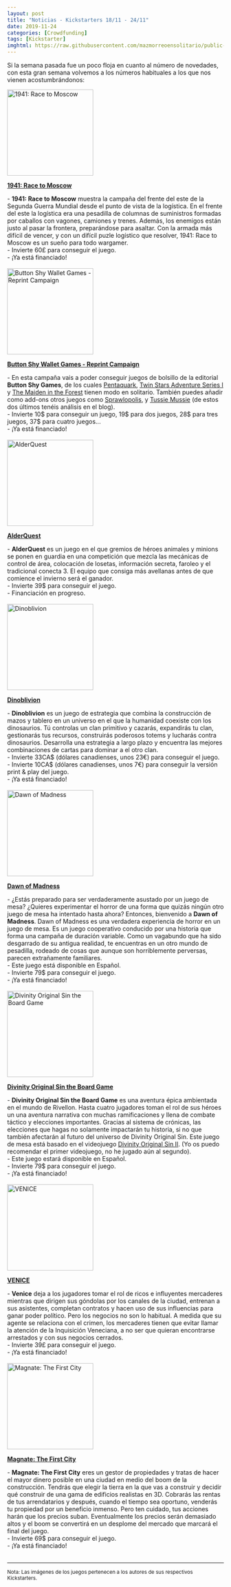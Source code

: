 ```yaml
---
layout: post
title: "Noticias - Kickstarters 18/11 - 24/11"
date: 2019-11-24
categories: [Crowdfunding]
tags: [Kickstarter]
imghtml: https://raw.githubusercontent.com/mazmorreoensolitario/public-images/master/crowdfunding/crowdfunding-19-1118-1124.jpg
---
```


Si la semana pasada fue un poco floja en cuanto al número de novedades, con 
esta gran semana volvemos a los números habituales a los que nos vienen 
acostumbrándonos:


<div class="row">
    <div class="col-md-3">
        <img width="200" height="200"
            src="https://ksr-ugc.imgix.net/assets/027/254/913/7757b5ef26fa1ab16c93d200d24710ac_original.jpg?ixlib=rb-2.1.0&w=680&fit=max&v=1574084194&auto=format&gif-q=50&q=92&s=0ca49c386d7ae9a0414719485f358fc8"
            class="img-thumbnail" alt="1941: Race to Moscow">
    </div>
    <div class="col-md-9">
        <p>
            <a target="_blank" 
                href="https://www.kickstarter.com/projects/phalanxgames/1941-race-to-moscow?ref=mazmorreoensolitario">
            <strong>1941: Race to Moscow</strong>
            </a>
        </p>
           - <strong>1941: Race to Moscow</strong> muestra la campaña del
            frente del este de la Segunda Guerra Mundial desde el punto de
            vista de la logística. En el frente del este la logística era una
            pesadilla de columnas de suministros formadas por caballos con
            vagones, camiones y trenes. Además, los enemigos están justo al
            pasar la frontera, preparándose para asaltar. Con la armada más
            difícil de vencer, y con un difícil puzle logístico que resolver,
            1941: Race to Moscow es un sueño para todo wargamer.
            <br>
           - Invierte 60£ para conseguir el juego.
           <br>
           - ¡Ya está financiado!
    </div>
</div>
<br>


<div class="row">
    <div class="col-md-3">
        <img width="200" height="200"
            src="https://ksr-ugc.imgix.net/assets/027/262/907/fb6bd22b7a6372db9ff56e53286c83a3_original.png?ixlib=rb-2.1.0&w=680&fit=max&v=1574132033&auto=format&gif-q=50&lossless=true&s=499bd656a4db128d0035b4ae79fa79e4"
            class="img-thumbnail" alt="Button Shy Wallet Games - Reprint Campaign">
    </div>
    <div class="col-md-9">
        <p>
            <a target="_blank" 
                href="https://www.kickstarter.com/projects/239309591/button-shy-wallet-games-reprint-campaign?ref=mazmorreoensolitario">
            <strong>Button Shy Wallet Games - Reprint Campaign</strong>
            </a>
        </p>
           - En esta campaña vais a poder conseguir juegos de bolsillo de la
            editorial <strong>Button Shy Games</strong>, de los cuales
            <a
            href="https://boardgamegeek.com/boardgame/207242/pentaquark">Pentaquark</a>,
            <a href="https://boardgamegeek.com/boardgame/231854/twin-stars-adventure-series-i">Twin Stars Adventure Series
            I</a> y <a
            href="https://boardgamegeek.com/boardgame/171431/maiden-forest">The
            Maiden in the Forest</a> tienen modo en solitario. También
            puedes añadir como add-ons otros juegos como <a
            href="{{site.baseurl}}/2018/12/23/analisis-sprawlopolis/">Sprawlopolis</a>,
            y <a
            href="{{site.baseurl}}/2019/06/06/analisis-tussie-mussie/">Tussie
            Mussie</a> (de estos dos últimos tenéis análisis en el blog).
            <br>
           - Invierte 10$ para conseguir un juego, 19$ para dos juegos, 28$
           para tres juegos, 37$ para cuatro juegos...
           <br>
           - ¡Ya está financiado!
    </div>
</div>
<br>

<div class="row">
    <div class="col-md-3">
        <img width="200" height="200"
            src="https://ksr-ugc.imgix.net/assets/027/227/622/07c93866ea23baa09ac499f9fd78b2cc_original.png?ixlib=rb-2.1.0&w=680&fit=max&v=1573837592&auto=format&gif-q=50&lossless=true&s=a541cb1562d3f41cc5cd72dd603fd97d"
            class="img-thumbnail" alt="AlderQuest">
    </div>
    <div class="col-md-9">
        <p>
            <a target="_blank" 
                href="https://www.kickstarter.com/projects/mikegnade/alderquest?ref=mazmorreoensolitario">
            <strong>AlderQuest</strong>
            </a>
        </p>
           - <strong>AlderQuest</strong> es un juego en el que gremios de
            héroes animales y minions se ponen en guardia en una competición
            que mezcla las mecánicas de control de área, colocación de losetas,
            información secreta, faroleo y el tradicional conecta 3. El equipo
            que consiga más avellanas antes de que comience el invierno será el
            ganador.
            <br>
           - Invierte 39$ para conseguir el juego.
           <br>
           - Financiación en progreso.
    </div>
</div>
<br>

<div class="row">
    <div class="col-md-3">
        <img width="200" height="200"
            src="https://ksr-ugc.imgix.net/assets/027/131/604/43aaee9b978f9c44d8856f3b131f8c5b_original.gif?ixlib=rb-2.1.0&w=680&fit=max&v=1573136488&auto=format&gif-q=50&q=92&s=f33a25afc24714ec993b27f7719d623b"
            class="img-thumbnail" alt="Dinoblivion">
    </div>
    <div class="col-md-9">
        <p>
            <a target="_blank" 
                href="https://www.kickstarter.com/projects/goblivion/dinoblivion-conquer-the-land-of-the-dinosaurs?ref=mazmorreoensolitario">
            <strong>Dinoblivion</strong>
            </a>
        </p>
           - <strong>Dinoblivion</strong> es un juego de estrategia que combina
            la construcción de mazos y tablero en un universo en el que la
            humanidad coexiste con los dinosaurios. Tú controlas un clan
            primitivo y cazarás, expandirás tu clan, gestionarás tus recursos,
            construirás poderosos totems y lucharás contra
            dinosaurios. Desarrolla una estrategia a largo plazo y encuentra
            las mejores combinaciones de cartas para dominar a el otro clan.
            <br>
           - Invierte 33CA$ (dólares canadienses, unos 23€) para conseguir el
           juego.
           <br>
           - Invierte 10CA$ (dólares canadienses, unos 7€) para conseguir la
           versión print & play del juego.
           <br>
           - ¡Ya está financiado!
    </div>
</div>
<br>

<div class="row">
    <div class="col-md-3">
        <img width="200" height="200"
            src="https://ksr-ugc.imgix.net/assets/027/245/047/8ce9146169c17b424343a8b517da643d_original.png?ixlib=rb-2.1.0&w=680&fit=max&v=1574002113&auto=format&gif-q=50&lossless=true&s=73096e4b583aa3cd88d9186f6813513c"
            class="img-thumbnail" alt="Dawn of Madness">
    </div>
    <div class="col-md-9">
        <p>
            <a target="_blank" 
                href="https://www.kickstarter.com/projects/diemensiongames/dawn-of-madness?ref=mazmorreoensolitario">
            <strong>Dawn of Madness</strong>
            </a>
        </p>
           - ¿Estás preparado para ser verdaderamente asustado por un juego de
            mesa? ¿Quieres experimentar el horror de una forma que quizás
            ningún otro juego de mesa ha intentado hasta ahora? Entonces,
            bienvenido a <strong>Dawn of Madness</strong>. Dawn of Madness es
            una verdadera experiencia de horror en un juego de mesa. Es un
            juego cooperativo conducido por una historia que forma una campaña
            de duración variable. Como un vagabundo que ha sido desgarrado de
            su antigua realidad, te encuentras en un otro mundo de pesadilla,
            rodeado de cosas que aunque son horriblemente perversas, parecen
            extrañamente familiares.
            <br>
           - Este juego está disponible en Español.
           <br>
           - Invierte 79$ para conseguir el juego.
           <br>
           - ¡Ya está financiado!
    </div>
</div>
<br>

<div class="row">
    <div class="col-md-3">
        <img width="200" height="200"
            src="https://ksr-ugc.imgix.net/assets/027/280/745/f36da7249f48995dc68c7f43715688bd_original.png?ixlib=rb-2.1.0&w=680&fit=max&v=1574254996&auto=format&gif-q=50&lossless=true&s=0af249ccce5c224c8800d7e851049f67"
            class="img-thumbnail" alt="Divinity Original Sin the Board Game">
    </div>
    <div class="col-md-9">
        <p>
            <a target="_blank" 
                href="https://www.kickstarter.com/projects/larianstudios/divinity-original-sin-the-board-game?ref=mazmorreoensolitario">
            <strong>Divinity Original Sin the Board Game</strong>
            </a>
        </p>
           - <strong>Divinity Original Sin the Board Game</strong> es una
            aventura épica ambientada en el mundo de Rivellon. Hasta cuatro
            jugadores toman el rol de sus héroes un una aventura narrativa con
            muchas ramificaciones y llena de combate táctico y elecciones
            importantes. Gracias al sistema de crónicas, las elecciones que
            hagas no solamente impactarán tu historia, si no que también
            afectarán al futuro del universo de Divinity Original Sin. Este
            juego de mesa está basado en el videojuego <a
            href="https://store.steampowered.com/app/435150/Divinity_Original_Sin_2__Definitive_Edition/">Divinity
            Original Sin II</a>. (Yo os puedo recomendar el primer videojuego,
            no he jugado aún al segundo).
            <br>
           - Este juego estará disponible en Español.
           <br>
           - Invierte 79$ para conseguir el juego.
           <br>
           - ¡Ya está financiado!
    </div>
</div>
<br>

<div class="row">
    <div class="col-md-3">
        <img width="200" height="200"
            src="https://ksr-ugc.imgix.net/assets/027/253/791/0825e218cf5a9a7b579198ff492174e0_original.jpg?ixlib=rb-2.1.0&w=680&fit=max&v=1574076197&auto=format&gif-q=50&q=92&s=281abb40736dd6db08ee3065ee2f0b6a"
            class="img-thumbnail" alt="VENICE">
    </div>
    <div class="col-md-9">
        <p>
            <a target="_blank" 
                href="https://www.kickstarter.com/projects/braincrack-games/venice-beautiful-groundbreaking-eurogame-for-1-5-players?ref=mazmorreoensolitario">
            <strong>VENICE</strong>
            </a>
        </p>
           - <strong>Venice</strong> deja a los jugadores tomar el rol de ricos
            e influyentes mercaderes mientras que dirigen sus góndolas por los
            canales de la ciudad, entrenan a sus asistentes, completan
            contratos y hacen uso de sus influencias para ganar poder
            político. Pero los negocios no son lo habitual. A medida que su
            agente se relaciona con el crimen, los mercaderes tienen que evitar
            llamar la atención de la Inquisición Veneciana, a no ser que
            quieran encontrarse arrestados y con sus negocios cerrados.
            <br>
           - Invierte 39£ para conseguir el juego.
           <br>
           - ¡Ya está financiado!
    </div>
</div>
<br>

<div class="row">
    <div class="col-md-3">
        <img width="200" height="200"
            src="https://ksr-ugc.imgix.net/assets/027/292/291/6650aa4310fd992887459f0f03076681_original.png?ixlib=rb-2.1.0&w=680&fit=max&v=1574332574&auto=format&gif-q=50&lossless=true&s=4ffa70eb8909d2acca321f197e6e08be"
            class="img-thumbnail" alt="Magnate: The First City">
    </div>
    <div class="col-md-9">
        <p>
            <a target="_blank" 
                href="https://www.kickstarter.com/projects/magnategame/magnate-the-first-city?ref=mazmorreoensolitario">
            <strong>Magnate: The First City</strong>
            </a>
        </p>
           - <strong>Magnate: The First City</strong> eres un gestor de
            propiedades y tratas de hacer el mayor dinero posible en una ciudad
            en medio del boom de la construcción. Tendrás que elegir la tierra
            en la que vas a construir y decidir qué construir de una gama de
            edificios realistas en 3D. Cobrarás las rentas de tus arrendatarios
            y después, cuando el tiempo sea oportuno, venderás tu propiedad por
            un beneficio inmenso. Pero ten cuidado, tus acciones harán que los
            precios suban. Eventualmente los precios serán demasiado altos y el
            boom se convertirá en un desplome del mercado que marcará el final
            del juego.
            <br>
           - Invierte 69$ para conseguir el juego.
           <br>
           - ¡Ya está financiado!
    </div>
</div>
<br>


<hr>

<small>Nota: Las imágenes de los juegos pertenecen a los autores de sus
respectivos Kickstarters.</small>

